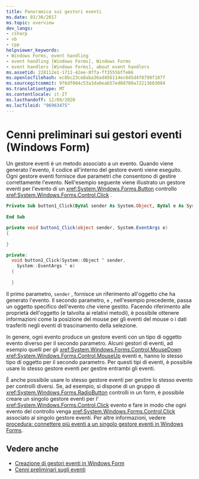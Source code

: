 ```yaml
---
title: Panoramica sui gestori eventi
ms.date: 03/30/2017
ms.topic: overview
dev_langs:
- csharp
- vb
- cpp
helpviewer_keywords:
- Windows Forms, event handling
- event handling [Windows Forms], Windows Forms
- event handlers [Windows Forms], about event handlers
ms.assetid: 228112e1-1711-42ee-8ffa-ff3555bffe66
ms.openlocfilehash: ec8bc23ce8aba36ad456114ec645d4f0799f107f
ms.sourcegitcommit: 9f6df084c53a3da0ea657ed0d708a72213683084
ms.translationtype: MT
ms.contentlocale: it-IT
ms.lasthandoff: 12/09/2020
ms.locfileid: "96963475"
---
```

# <a name="event-handlers-overview-windows-forms"></a>Cenni preliminari sui gestori eventi (Windows Form)
Un gestore eventi è un metodo associato a un evento. Quando viene generato l'evento, il codice all'interno del gestore eventi viene eseguito. Ogni gestore eventi fornisce due parametri che consentono di gestire correttamente l'evento. Nell'esempio seguente viene illustrato un gestore eventi per l'evento di un <xref:System.Windows.Forms.Button> controllo <xref:System.Windows.Forms.Control.Click> .  
  
```vb  
Private Sub button1_Click(ByVal sender As System.Object, ByVal e As System.EventArgs) Handles button1.Click  
  
End Sub  
```  
  
```csharp  
private void button1_Click(object sender, System.EventArgs e)
{  
  
}  
```  
  
```cpp  
private:  
  void button1_Click(System::Object ^ sender,  
    System::EventArgs ^ e)  
  {  
  
  }  
```  
  
 Il primo parametro, `sender` , fornisce un riferimento all'oggetto che ha generato l'evento. Il secondo parametro, `e` , nell'esempio precedente, passa un oggetto specifico dell'evento che viene gestito. Facendo riferimento alle proprietà dell'oggetto (e talvolta ai relativi metodi), è possibile ottenere informazioni come la posizione del mouse per gli eventi del mouse o i dati trasferiti negli eventi di trascinamento della selezione.  
  
 In genere, ogni evento produce un gestore eventi con un tipo di oggetto evento diverso per il secondo parametro. Alcuni gestori di eventi, ad esempio quelli per gli <xref:System.Windows.Forms.Control.MouseDown> <xref:System.Windows.Forms.Control.MouseUp> eventi e, hanno lo stesso tipo di oggetto per il secondo parametro. Per questi tipi di eventi, è possibile usare lo stesso gestore eventi per gestire entrambi gli eventi.  
  
 È anche possibile usare lo stesso gestore eventi per gestire lo stesso evento per controlli diversi. Se, ad esempio, si dispone di un gruppo di <xref:System.Windows.Forms.RadioButton> controlli in un form, è possibile creare un singolo gestore eventi per l' <xref:System.Windows.Forms.Control.Click> evento e fare in modo che ogni evento del controllo venga <xref:System.Windows.Forms.Control.Click> associato al singolo gestore eventi. Per altre informazioni, vedere [procedura: connettere più eventi a un singolo gestore eventi in Windows Forms](how-to-connect-multiple-events-to-a-single-event-handler-in-windows-forms.md).  
  
## <a name="see-also"></a>Vedere anche

- [Creazione di gestori eventi in Windows Form](creating-event-handlers-in-windows-forms.md)
- [Cenni preliminari sugli eventi](events-overview-windows-forms.md)
